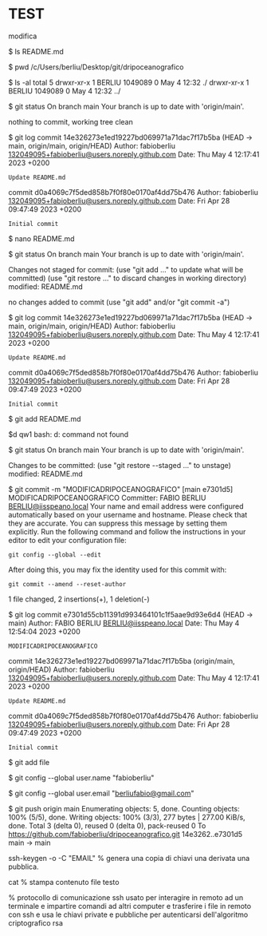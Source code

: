 # TEST

modifica

$ ls
README.md

$ pwd
/c/Users/berliu/Desktop/git/dripoceanografico

<!-- print working directory stampa il percoso -->

$ ls -al
total 5
drwxr-xr-x 1 BERLIU 1049089 0 May 4 12:32 ./
drwxr-xr-x 1 BERLIU 1049089 0 May 4 12:32 ../

$ git status
On branch main
Your branch is up to date with 'origin/main'.

nothing to commit, working tree clean

$ git log
commit 14e326273e1ed19227bd069971a71dac7f17b5ba (HEAD -> main, origin/main, origin/HEAD)
Author: fabioberliu <132049095+fabioberliu@users.noreply.github.com>
Date: Thu May 4 12:17:41 2023 +0200

    Update README.md

commit d0a4069c7f5ded858b7f0f80e0170af4dd75b476
Author: fabioberliu <132049095+fabioberliu@users.noreply.github.com>
Date: Fri Apr 28 09:47:49 2023 +0200

    Initial commit

$ nano README.md

$ git status
On branch main
Your branch is up to date with 'origin/main'.

Changes not staged for commit:
(use "git add <file>..." to update what will be committed)
(use "git restore <file>..." to discard changes in working directory)
modified: README.md

no changes added to commit (use "git add" and/or "git commit -a")

$ git log
commit 14e326273e1ed19227bd069971a71dac7f17b5ba (HEAD -> main, origin/main, origin/HEAD)
Author: fabioberliu <132049095+fabioberliu@users.noreply.github.com>
Date: Thu May 4 12:17:41 2023 +0200

    Update README.md

commit d0a4069c7f5ded858b7f0f80e0170af4dd75b476
Author: fabioberliu <132049095+fabioberliu@users.noreply.github.com>
Date: Fri Apr 28 09:47:49 2023 +0200

    Initial commit

$ git add README.md

$d qw1
bash: d: command not found

$ git status
On branch main
Your branch is up to date with 'origin/main'.

Changes to be committed:
(use "git restore --staged <file>..." to unstage)
modified: README.md

$ git commit -m "MODIFICADRIPOCEANOGRAFICO"
[main e7301d5] MODIFICADRIPOCEANOGRAFICO
Committer: FABIO BERLIU <BERLIU@iisspeano.local>
Your name and email address were configured automatically based
on your username and hostname. Please check that they are accurate.
You can suppress this message by setting them explicitly. Run the
following command and follow the instructions in your editor to edit
your configuration file:

    git config --global --edit

After doing this, you may fix the identity used for this commit with:

    git commit --amend --reset-author

1 file changed, 2 insertions(+), 1 deletion(-)

$ git log
commit e7301d55cb11391d993464101c1f5aae9d93e6d4 (HEAD -> main)
Author: FABIO BERLIU <BERLIU@iisspeano.local>
Date: Thu May 4 12:54:04 2023 +0200

    MODIFICADRIPOCEANOGRAFICO

commit 14e326273e1ed19227bd069971a71dac7f17b5ba (origin/main, origin/HEAD)
Author: fabioberliu <132049095+fabioberliu@users.noreply.github.com>
Date: Thu May 4 12:17:41 2023 +0200

    Update README.md

commit d0a4069c7f5ded858b7f0f80e0170af4dd75b476
Author: fabioberliu <132049095+fabioberliu@users.noreply.github.com>
Date: Fri Apr 28 09:47:49 2023 +0200

    Initial commit

$ git add file 
<!-- aggiunge file con modifiche allo stage in modo da poter committare -->

$ git config --global user.name "fabioberliu"

$ git config --global user.email "berliufabio@gmail.com"

$ git push origin main
Enumerating objects: 5, done.
Counting objects: 100% (5/5), done.
Writing objects: 100% (3/3), 277 bytes | 277.00 KiB/s, done.
Total 3 (delta 0), reused 0 (delta 0), pack-reused 0
To https://github.com/fabioberliu/dripoceanografico.git
14e3262..e7301d5 main -> main

ssh-keygen -o -C "EMAIL"
% genera una copia di chiavi una derivata una pubblica.

cat
% stampa contenuto file testo

% protocollo di comunicazione ssh usato per interagire in remoto ad un terminale e impartire comandi ad altri computer e trasferire i file in remoto con ssh e usa le chiavi private e pubbliche per autenticarsi dell'algoritmo criptografico rsa
